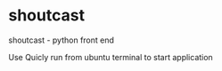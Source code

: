 shoutcast
=========

shoutcast - python front end

Use Quicly run from ubuntu terminal to start application